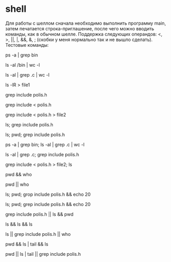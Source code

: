 # shell

Для работы с шеллом сначала необходимо выполнить программу main, затем печатается строка-приглашение, после чего можно вводить команды, как в обычном шелле. Поддержка следующих операндов: <, >, ||, |, &&, &, ; (скобки у меня нормально так и не вышло сделать). Тестовые команды:

ps -a | grep bin

ls -al /bin | wc -l

ls -al | grep .c | wc -l

ls -lR > file1

grep include polis.h

grep include < polis.h

grep include < polis.h > file2

ls; grep include polis.h

ls; pwd; grep include polis.h

ps -a | grep bin; ls -al | grep .c | wc -l

ls -al | grep .c; grep include polis.h

grep include < polis.h > file2; ls

pwd && who

pwd || who

ls; pwd; grop include polis.h && echo 20

ls; pwd; grep include polis.h && echo 20

grep include polis.h || ls && pwd

ls && ls && ls

ls || grep include polis.h || who

pwd && ls | tail && ls

pwd || ls | tail || grep include polis.h
